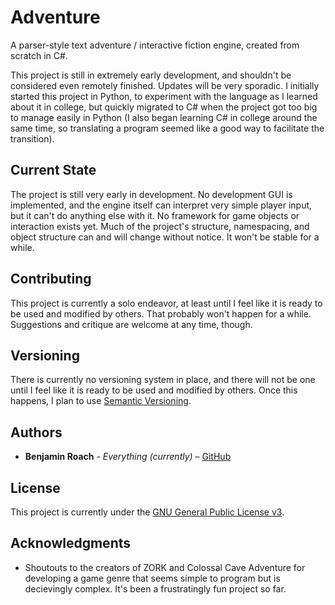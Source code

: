 # Adventure

A parser-style text adventure / interactive fiction engine, created from scratch in C#.

This project is still in extremely early development, and shouldn't be considered even remotely finished. Updates will be very sporadic.
I initially started this project in Python, to experiment with the language as I learned about it in college, but quickly migrated to C# when the project got too big to manage easily in Python (I also began learning C# in college around the same time, so translating a program seemed like a good way to facilitate the transition).

## Current State

The project is still very early in development. No development GUI is implemented, and the engine itself can interpret very simple player input, but it can't do anything else with it. No framework for game objects or interaction exists yet.
Much of the project's structure, namespacing, and object structure can and will change without notice. It won't be stable for a while.

## Contributing

This project is currently a solo endeavor, at least until I feel like it is ready to be used and modified by others. That probably won't happen for a while. Suggestions and critique are welcome at any time, though.

## Versioning

There is currently no versioning system in place, and there will not be one until I feel like it is ready to be used and modified by others. Once this happens, I plan to use [Semantic Versioning](https://semver.org/).

## Authors

* **Benjamin Roach** - *Everything (currently)* – [GitHub](https://github.com/Ben-Roach)

## License

This project is currently under the [GNU General Public License v3](https://www.gnu.org/licenses/gpl-3.0.en.html).

## Acknowledgments

* Shoutouts to the creators of ZORK and Colossal Cave Adventure for developing a game genre that seems simple to program but is decievingly complex. It's been a frustratingly fun project so far.
